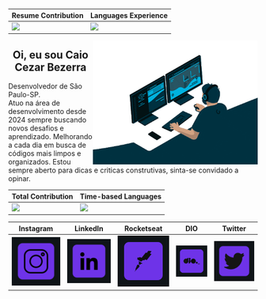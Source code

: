  
<div align="center">
    
| Resume Contribution | Languages Experience |
| ------------------- | -------------------- |
| <img width="500" src="http://github-readme-streak-stats.herokuapp.com?user=CaioCezarBezerra&theme=aura&hide_border=true">   | <img flex="auto" width=400 src="https://github-readme-stats.vercel.app/api/top-langs/?username=CaioCezarBezerra&theme=aura&hide_border=true&layout=compact&langs_count=6&exclude_repo=Aula-Django,flask-rest-api&hide=jupyter%20notebook,javascript"> |
    
</div>
 
 <picture><img align="right" alt="Profile gif" height="250em" src="https://raw.githubusercontent.com/TonyyCruz/TonyyCruz/main/profile_gif.gif"></picture>
  
<h2 align="center">Oi, eu sou Caio Cezar Bezerra</h2>

<p align="left">
Desenvolvedor de São Paulo-SP.<br>
Atuo na área de desenvolvimento desde 2024 sempre buscando novos desafios e aprendizado. Melhorando a cada dia em busca de códigos mais limpos e organizados.  
Estou sempre aberto para dicas e criticas construtivas, sinta-se convidado a opinar.
</p>

| Total Contribution | Time-based Languages |
| ------------------ | ------------------ |
| <img flex="auto" width=500 src="https://github-readme-stats.vercel.app/api?username=CaioCezarBezerra&theme=aura&hide_border=true&include_all_commits=true&show_icons=true"> | <img width="500" src="https://github-readme-stats.vercel.app/api/wakatime?username=CaioCezarBezerra&theme=aura&hide_border=true&langs_count=4"> |

</div>


<div align="center">
    
| Instagram | LinkedIn | Rocketseat | DIO | Twitter |
| --------- | -------- | ------- | ---------- | --- |
| [![](./instagram-button-1.png)](https://www.instagram.com/caio_cesar99/) | [![](./linkedin-button-1.png)](https://www.linkedin.com/in/caio-cezar-a7b3bb207/)  | [![](./rocketseat-button-1.png)](https://app.rocketseat.com.br/me/caio-cezar-bezerra-09140) | [![](./dio-button-1.png)](https://web.dio.me/users/Caiocezar_bezerra) | ![](./twitter-button-1.png)

</div>
  
 
